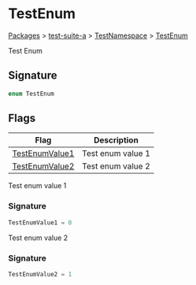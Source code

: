 # TestEnum

[Packages](/) > [test-suite-a](/test-suite-a/) > [TestNamespace](/test-suite-a/testnamespace-namespace/) > [TestEnum](/test-suite-a/testnamespace-namespace/testenum-enum/)

Test Enum

<h2 id="testenum-signature">Signature</h2>

```typescript
enum TestEnum
```

## Flags

| Flag | Description |
| - | - |
| [TestEnumValue1](/test-suite-a/testnamespace-namespace/testenum-enum/testenumvalue1-enummember) | Test enum value 1 |
| [TestEnumValue2](/test-suite-a/testnamespace-namespace/testenum-enum/testenumvalue2-enummember) | Test enum value 2 |

Test enum value 1

<h3 id="testenumvalue1-signature">Signature</h3>

```typescript
TestEnumValue1 = 0
```

Test enum value 2

<h3 id="testenumvalue2-signature">Signature</h3>

```typescript
TestEnumValue2 = 1
```
